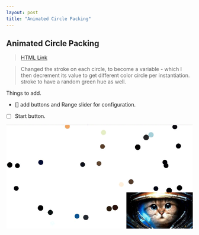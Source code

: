 ```yaml
---
layout: post
title: "Animated Circle Packing"
---
```

## Animated Circle Packing<br/>

>[HTML Link](https://hgleocho.github.io/Animated-Circle-Packing)

>Changed the stroke on each circle, to become a variable - which I then decrement its value to get different color circle per instantiation.
>stroke to have a random green hue as well.
>
>
Things to add.
- [] add buttons and Range slider for configuration.
- [ ] Start button.
>
>
![Animated-Cicle-Packing](./assets/img/circlepacking.gif)
